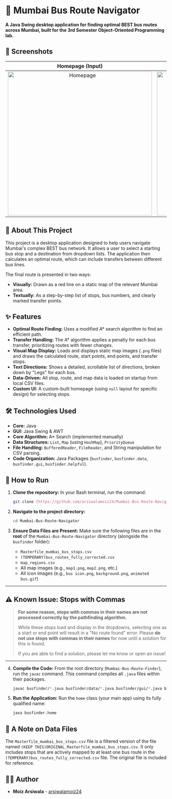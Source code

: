 # 🚌 Mumbai Bus Route Navigator

**A Java Swing desktop application for finding optimal BEST bus routes across Mumbai, built for the 3rd Semester Object-Oriented Programming lab.**

## 📸 Screenshots

| Homepage (Input) | Results Screen (Map & Details) |
| :---: | :---: |
| <img width="450" alt="Homepage" src="https://github.com/user-attachments/assets/17c3dfb1-ac92-44a1-9dd7-547fdd8d0e13"> | <img width="450" alt="Results" src="https://github.com/user-attachments/assets/3f4d936e-fa5e-4792-b619-1f1ddb530d6b"> |

## 📖 About This Project

This project is a desktop application designed to help users navigate Mumbai's complex BEST bus network. It allows a user to select a starting bus stop and a destination from dropdown lists. The application then calculates an optimal route, which can include transfers between different bus lines.

The final route is presented in two ways:
* **Visually:** Drawn as a red line on a static map of the relevant Mumbai area.
* **Textually:** As a step-by-step list of stops, bus numbers, and clearly marked transfer points.

## ✨ Features

* **Optimal Route Finding:** Uses a modified A\* search algorithm to find an efficient path.
* **Transfer Handling:** The A\* algorithm applies a penalty for each bus transfer, prioritizing routes with fewer changes.
* **Visual Map Display:** Loads and displays static map images (`.png` files) and draws the calculated route, start points, end points, and transfer stops.
* **Text Directions:** Shows a detailed, scrollable list of directions, broken down by "Legs" for each bus.
* **Data-Driven:** All stop, route, and map data is loaded on startup from local CSV files.
* **Custom UI:** A custom-built homepage (using `null` layout for specific design) for selecting stops.

## 🛠️ Technologies Used

* **Core:** Java
* **GUI:** Java Swing & AWT
* **Core Algorithm:** A\* Search (implemented manually)
* **Data Structures:** `List`, `Map` (using `HashMap`), `PriorityQueue`
* **File Handling:** `BufferedReader`, `FileReader`, and String manipulation for CSV parsing.
* **Code Organization:** Java Packages (`busfinder`, `busfinder.data`, `busfinder.gui`, `busfinder.helpful`).

## 🚀 How to Run

1.  **Clone the repository:**
    In your Bash terminal, run the command:
    ```bash
    git clone [https://github.com/arsiwalamoiz24/Mumbai-Bus-Route-Navigator.git](https://github.com/arsiwalamoiz24/Mumbai-Bus-Route-Navigator.git)
    ```

2.  **Navigate to the project directory:**
    ```bash
    cd Mumbai-Bus-Route-Navigator
    ```

3.  **Ensure Data Files are Present:**
    Make sure the following files are in the **root** of the `Mumbai-Bus-Route-Navigator` directory (alongside the `busfinder` folder):
    * `Masterfile_mumbai_bus_stops.csv`
    * `(TEMPERARY)bus_routes_fully_corrected.csv`
    * `map_regions.csv`
    * All map images (e.g., `map1.png`, `map2.png`, etc.)
    * All icon images (e.g., `bus icon.png`, `background.png`, `animated bus.gif`)

---

## ⚠️ Known Issue: Stops with Commas

> **For some reason, stops with commas in their names are not processed correctly by the pathfinding algorithm.**
>
> While these stops load and display in the dropdowns, selecting one as a start or end point will result in a "No route found" error. Please **do not use stops with commas in their names** for now until a solution for this is found.
>
> If you are able to find a solution, please let me know or open an issue!

---

4.  **Compile the Code:**
    From the root directory (`Mumbai-Bus-Route-Finder`), run the `javac` command. This command compiles all `.java` files within their packages.
    ```bash
    javac busfinder/*.java busfinder/data/*.java busfinder/gui/*.java busfinder/helpful/*.java
    ```

5.  **Run the Application:**
    Run the `home` class (your main app) using its fully qualified name:
    ```bash
    java busfinder.home
    ```

## 📄 A Note on Data Files

The `Masterfile_mumbai_bus_stops.csv` file is a filtered version of the file named `(KEEP THIS)ORIGINAL_Masterfile_mumbai_bus_stops.csv`. It only includes stops that are actively mapped to at least one bus route in the `(TEMPERARY)bus_routes_fully_corrected.csv` file. The original file is included for reference.

## 👨‍💻 Author

* **Moiz Arsiwala** - [arsiwalamoiz24](https://github.com/arsiwalamoiz24)
